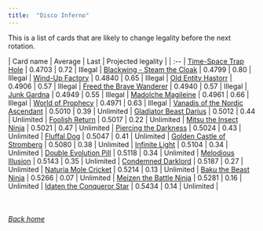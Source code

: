 ```yaml
---
title:  "Disco Inferno"
---
```


This is a list of cards that are likely to change legality before the next rotation.

| Card name | Average | Last | Projected legality |
| :-- |
[Time-Space Trap Hole](https://db.ygoprodeck.com/card/?search=Time-Space%20Trap%20Hole) | 0.4703 | 0.72 | Illegal |
[Blackwing - Steam the Cloak](https://db.ygoprodeck.com/card/?search=Blackwing%20-%20Steam%20the%20Cloak) | 0.4799 | 0.80 | Illegal |
[Wind-Up Factory](https://db.ygoprodeck.com/card/?search=Wind-Up%20Factory) | 0.4840 | 0.65 | Illegal |
[Old Entity Hastorr](https://db.ygoprodeck.com/card/?search=Old%20Entity%20Hastorr) | 0.4906 | 0.57 | Illegal |
[Freed the Brave Wanderer](https://db.ygoprodeck.com/card/?search=Freed%20the%20Brave%20Wanderer) | 0.4940 | 0.57 | Illegal |
[Junk Gardna](https://db.ygoprodeck.com/card/?search=Junk%20Gardna) | 0.4949 | 0.55 | Illegal |
[Madolche Magileine](https://db.ygoprodeck.com/card/?search=Madolche%20Magileine) | 0.4961 | 0.66 | Illegal |
[World of Prophecy](https://db.ygoprodeck.com/card/?search=World%20of%20Prophecy) | 0.4971 | 0.63 | Illegal |
[Vanadis of the Nordic Ascendant](https://db.ygoprodeck.com/card/?search=Vanadis%20of%20the%20Nordic%20Ascendant) | 0.5010 | 0.39 | Unlimited |
[Gladiator Beast Darius](https://db.ygoprodeck.com/card/?search=Gladiator%20Beast%20Darius) | 0.5012 | 0.44 | Unlimited |
[Foolish Return](https://db.ygoprodeck.com/card/?search=Foolish%20Return) | 0.5017 | 0.22 | Unlimited |
[Mitsu the Insect Ninja](https://db.ygoprodeck.com/card/?search=Mitsu%20the%20Insect%20Ninja) | 0.5021 | 0.47 | Unlimited |
[Piercing the Darkness](https://db.ygoprodeck.com/card/?search=Piercing%20the%20Darkness) | 0.5024 | 0.43 | Unlimited |
[Fluffal Dog](https://db.ygoprodeck.com/card/?search=Fluffal%20Dog) | 0.5047 | 0.41 | Unlimited |
[Golden Castle of Stromberg](https://db.ygoprodeck.com/card/?search=Golden%20Castle%20of%20Stromberg) | 0.5080 | 0.38 | Unlimited |
[Infinite Light](https://db.ygoprodeck.com/card/?search=Infinite%20Light) | 0.5104 | 0.34 | Unlimited |
[Double Evolution Pill](https://db.ygoprodeck.com/card/?search=Double%20Evolution%20Pill) | 0.5118 | 0.34 | Unlimited |
[Melodious Illusion](https://db.ygoprodeck.com/card/?search=Melodious%20Illusion) | 0.5143 | 0.35 | Unlimited |
[Condemned Darklord](https://db.ygoprodeck.com/card/?search=Condemned%20Darklord) | 0.5187 | 0.27 | Unlimited |
[Naturia Mole Cricket](https://db.ygoprodeck.com/card/?search=Naturia%20Mole%20Cricket) | 0.5214 | 0.13 | Unlimited |
[Baku the Beast Ninja](https://db.ygoprodeck.com/card/?search=Baku%20the%20Beast%20Ninja) | 0.5266 | 0.07 | Unlimited |
[Meizen the Battle Ninja](https://db.ygoprodeck.com/card/?search=Meizen%20the%20Battle%20Ninja) | 0.5281 | 0.16 | Unlimited |
[Idaten the Conqueror Star](https://db.ygoprodeck.com/card/?search=Idaten%20the%20Conqueror%20Star) | 0.5434 | 0.14 | Unlimited |

<br>

###### [Back home](index)